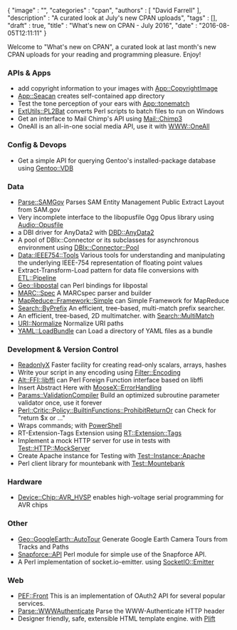 {
   "image" : "",
   "categories" : "cpan",
   "authors" : [
      "David Farrell"
   ],
   "description" : "A curated look at July's new CPAN uploads",
   "tags" : [],
   "draft" : true,
   "title" : "What's new on CPAN - July 2016",
   "date" : "2016-08-05T12:11:11"
}


Welcome to "What's new on CPAN", a curated look at last month's new CPAN uploads for your reading and programming pleasure. Enjoy!

### APIs & Apps
* add copyright information to your images with [App::CopyrightImage](https://metacpan.org/pod/App::CopyrightImage)
* [App::Seacan](https://metacpan.org/pod/App::Seacan) creates self-contained app directory
* Test the tone perception of your ears with [App::tonematch](https://metacpan.org/pod/App::tonematch)
* [ExtUtils::PL2Bat](https://metacpan.org/pod/ExtUtils::PL2Bat) converts Perl scripts to batch files to run on Windows
* Get an interface to Mail Chimp's API using [Mail::Chimp3](https://metacpan.org/pod/Mail::Chimp3)
* OneAll is an all-in-one social media API, use it with [WWW::OneAll](https://metacpan.org/pod/WWW::OneAll)


### Config & Devops
* Get a simple API for querying Gentoo's installed-package database using [Gentoo::VDB](https://metacpan.org/pod/Gentoo::VDB)


### Data
* [Parse::SAMGov](https://metacpan.org/pod/Parse::SAMGov) Parses SAM Entity Management Public Extract Layout from SAM.gov
* Very incomplete interface to the libopusfile Ogg Opus library using [Audio::Opusfile](https://metacpan.org/pod/Audio::Opusfile)
* a DBI driver for AnyData2 with [DBD::AnyData2](https://metacpan.org/pod/DBD::AnyData2)
* A pool of DBIx::Connector or its subclasses for asynchronous environment using [DBIx::Connector::Pool](https://metacpan.org/pod/DBIx::Connector::Pool)
* [Data::IEEE754::Tools](https://metacpan.org/pod/Data::IEEE754::Tools) Various tools for understanding and manipulating the underlying IEEE-754 representation of floating point values
* Extract-Transform-Load pattern for data file conversions with [ETL::Pipeline](https://metacpan.org/pod/ETL::Pipeline)
* [Geo::libpostal](https://metacpan.org/pod/Geo::libpostal) can Perl bindings for libpostal
* [MARC::Spec](https://metacpan.org/pod/MARC::Spec) A MARCspec parser and builder
* [MapReduce::Framework::Simple](https://metacpan.org/pod/MapReduce::Framework::Simple) can Simple Framework for MapReduce
* [Search::ByPrefix](https://metacpan.org/pod/Search::ByPrefix) An efficient, tree-based, multi-match prefix searcher.
* An efficient, tree-based, 2D multimatcher. with [Search::MultiMatch](https://metacpan.org/pod/Search::MultiMatch)
* [URI::Normalize](https://metacpan.org/pod/URI::Normalize) Normalize URI paths
* [YAML::LoadBundle](https://metacpan.org/pod/YAML::LoadBundle) can Load a directory of YAML files as a bundle


### Development & Version Control
* [ReadonlyX](https://metacpan.org/pod/ReadonlyX) Faster facility for creating read-only scalars, arrays, hashes
* Write your script in any encoding using [Filter::Encoding](https://metacpan.org/pod/Filter::Encoding)
* [Alt::FFI::libffi](https://metacpan.org/pod/Alt::FFI::libffi) can Perl Foreign Function interface based on libffi
* Insert Abstract Here with [MooseX::ErrorHandling](https://metacpan.org/pod/MooseX::ErrorHandling)
* [Params::ValidationCompiler](https://metacpan.org/pod/Params::ValidationCompiler) Build an optimized subroutine parameter validator once, use it forever
* [Perl::Critic::Policy::BuiltinFunctions::ProhibitReturnOr](https://metacpan.org/pod/Perl::Critic::Policy::BuiltinFunctions::ProhibitReturnOr) can Check for "return $x or ..."
* Wraps  commands; with [PowerShell](https://metacpan.org/pod/PowerShell)
* RT-Extension-Tags Extension using [RT::Extension::Tags](https://metacpan.org/pod/RT::Extension::Tags)
* Implement a mock HTTP server for use in tests with [Test::HTTP::MockServer](https://metacpan.org/pod/Test::HTTP::MockServer)
* Create Apache instance for Testing with [Test::Instance::Apache](https://metacpan.org/pod/Test::Instance::Apache)
* Perl client library for mountebank with [Test::Mountebank](https://metacpan.org/pod/Test::Mountebank)


### Hardware
* [Device::Chip::AVR_HVSP](https://metacpan.org/pod/Device::Chip::AVR_HVSP) enables high-voltage serial programming for AVR chips


### Other
* [Geo::GoogleEarth::AutoTour](https://metacpan.org/pod/Geo::GoogleEarth::AutoTour) Generate Google Earth Camera Tours from Tracks and Paths
* [Snapforce::API](https://metacpan.org/pod/Snapforce::API) Perl module for simple use of the Snapforce API.
* A Perl implementation of socket.io-emitter. using [SocketIO::Emitter](https://metacpan.org/pod/SocketIO::Emitter)


### Web
* [PEF::Front](https://metacpan.org/pod/PEF::Front) This is an implementation of OAuth2 API for several popular services.
* [Parse::WWWAuthenticate](https://metacpan.org/pod/Parse::WWWAuthenticate) Parse the WWW-Authenticate HTTP header
* Designer friendly, safe, extensible HTML template engine. with [Plift](https://metacpan.org/pod/Plift)
